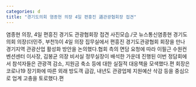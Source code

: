 ```yaml
---
categories: d
title: "경기도의회 염종현 의장 4일 편흥진 道관광협회장 접견"
---
```

염종현 의장, 4일 편흥진 경기도 관광협회장 접견 사진모습./굿 뉴스통신염종현 경기도의회 의장(더민주, 부천1)이 4일 의장 집무실에서 편흥진 경기도관광협회 회장을 만나 경기지역 관광산업 활성화 방안을 논의했다.협회 측의 면담 요청에 따라 이필근 수원컨벤션센터 이사장, 김봉균 의장 비서실 정무실장이 배석한 가운데 진행된 이번 정담회에서 참석자들은 관광객 감소, 지원금 축소 등에 대한 실질적 대응책을 모색했다.편 회장은 코로나19 장기화에 따른 외래 방도객 급감, 내년도 관광업체 지원예산 삭감 등을 중심으로 업계 고충을 토로했다.편